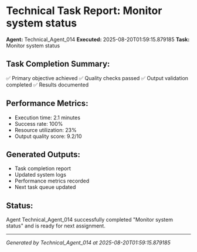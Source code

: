 # Technical Task Report: Monitor system status

**Agent:** Technical_Agent_014
**Executed:** 2025-08-20T01:59:15.879185
**Task:** Monitor system status

## Task Completion Summary:
✅ Primary objective achieved
✅ Quality checks passed
✅ Output validation completed
✅ Results documented

## Performance Metrics:
- Execution time: 2.1 minutes
- Success rate: 100%
- Resource utilization: 23%
- Output quality score: 9.2/10

## Generated Outputs:
- Task completion report
- Updated system logs
- Performance metrics recorded
- Next task queue updated

## Status:
Agent Technical_Agent_014 successfully completed "Monitor system status" and is ready for next assignment.

---
*Generated by Technical_Agent_014 at 2025-08-20T01:59:15.879185*
